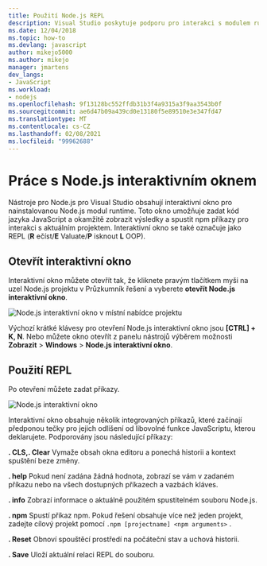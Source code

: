 ```yaml
---
title: Použití Node.js REPL
description: Visual Studio poskytuje podporu pro interakci s modulem runtime Node.js.
ms.date: 12/04/2018
ms.topic: how-to
ms.devlang: javascript
author: mikejo5000
ms.author: mikejo
manager: jmartens
dev_langs:
- JavaScript
ms.workload:
- nodejs
ms.openlocfilehash: 9f13128bc552ffdb31b3f4a9315a3f9aa3543b0f
ms.sourcegitcommit: ae6d47b09a439cd0e13180f5e89510e3e347fd47
ms.translationtype: MT
ms.contentlocale: cs-CZ
ms.lasthandoff: 02/08/2021
ms.locfileid: "99962688"
---
```

# <a name="work-with-the-nodejs-interactive-window"></a>Práce s Node.js interaktivním oknem

Nástroje pro Node.js pro Visual Studio obsahují interaktivní okno pro nainstalovanou Node.js modul runtime. Toto okno umožňuje zadat kód jazyka JavaScript a okamžitě zobrazit výsledky a spustit npm příkazy pro interakci s aktuálním projektem. Interaktivní okno se také označuje jako REPL (**R** ečíst/**E** Valuate/**P** isknout **L** OOP).

## <a name="open-the-interactive-window"></a>Otevřít interaktivní okno

Interaktivní okno můžete otevřít tak, že kliknete pravým tlačítkem myši na uzel Node.js projektu v Průzkumník řešení a vyberete **otevřít Node.js interaktivní okno**.

![Node.js interaktivní okno v místní nabídce projektu](../javascript/media/interactivewindow-open-from-project.png)

Výchozí krátké klávesy pro otevření Node.js interaktivní okno jsou **[CTRL] + K, N**. Nebo můžete okno otevřít z panelu nástrojů výběrem možnosti **Zobrazit**  >  **Windows**  >  **Node.js interaktivní okno**.

## <a name="use-the-repl"></a>Použití REPL

Po otevření můžete zadat příkazy.

![Node.js interaktivní okno](../javascript/media/interactivewindow.png)

Interaktivní okno obsahuje několik integrovaných příkazů, které začínají předponou tečky pro jejich odlišení od libovolné funkce JavaScriptu, kterou deklarujete. Podporovány jsou následující příkazy:

**. CLS,. Clear** Vymaže obsah okna editoru a ponechá historii a kontext spuštění beze změny.

**. help** Pokud není zadána žádná hodnota, zobrazí se vám v zadaném příkazu nebo na všech dostupných příkazech a vazbách kláves.

**. info** Zobrazí informace o aktuálně použitém spustitelném souboru Node.js.

**. npm** Spustí příkaz npm. Pokud řešení obsahuje více než jeden projekt, zadejte cílový projekt pomocí `.npm [projectname] <npm arguments>` .

**. Reset** Obnoví spouštěcí prostředí na počáteční stav a uchová historii.

**. Save** Uloží aktuální relaci REPL do souboru.